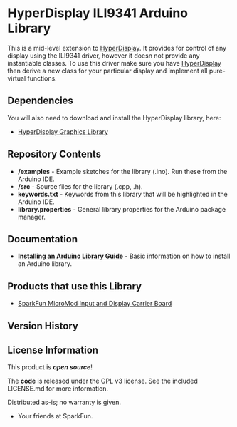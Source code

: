HyperDisplay ILI9341 Arduino Library
========================================

This is a mid-level extension to [HyperDisplay](https://github.com/sparkfun/SparkFun_HyperDisplay). It provides for control of any display using the ILI9341 driver, however it doesn not provide any instantiable classes. To use this driver make sure you have [HyperDisplay](https://github.com/sparkfun/SparkFun_HyperDisplay) then derive a new class for your particular display and implement all pure-virtual functions.

Dependencies
------------
You will also need to download and install the HyperDisplay library, here:
* [HyperDisplay Graphics Library](https://github.com/sparkfun/SparkFun_HyperDisplay)

Repository Contents
-------------------

* **/examples** - Example sketches for the library (.ino). Run these from the Arduino IDE.
* **/src** - Source files for the library (.cpp, .h).
* **keywords.txt** - Keywords from this library that will be highlighted in the Arduino IDE.
* **library.properties** - General library properties for the Arduino package manager.

Documentation
--------------

* **[Installing an Arduino Library Guide](https://learn.sparkfun.com/tutorials/installing-an-arduino-library)** - Basic information on how to install an Arduino library.

Products that use this Library 
---------------------------------
* [SparkFun MicroMod Input and Display Carrier Board](https://www.sparkfun.com/products/16985)

Version History
---------------


License Information
-------------------

This product is _**open source**_!

The **code** is released under the GPL v3 license. See the included LICENSE.md for more information.

Distributed as-is; no warranty is given.

- Your friends at SparkFun.
